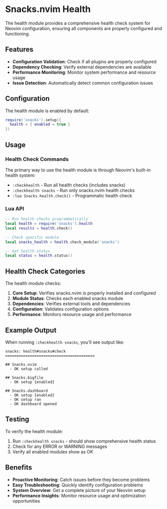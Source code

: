 # Snacks.nvim Health

The health module provides a comprehensive health check system for Neovim configuration, ensuring all components are properly configured and functioning.

## Features

- **Configuration Validation**: Check if all plugins are properly configured
- **Dependency Checking**: Verify external dependencies are available
- **Performance Monitoring**: Monitor system performance and resource usage
- **Issue Detection**: Automatically detect common configuration issues

## Configuration

The health module is enabled by default:

```lua
require('snacks').setup({
  health = { enabled = true }
})
```

## Usage

### Health Check Commands

The primary way to use the health module is through Neovim's built-in health system:

- `:checkhealth` - Run all health checks (includes snacks)
- `:checkhealth snacks` - Run only snacks.nvim health checks
- `:lua Snacks.health.check()` - Programmatic health check

### Lua API

```lua
-- Run health checks programmatically
local health = require('snacks').health
local results = health.check()

-- Check specific module
local snacks_health = health.check_module('snacks')

-- Get health status
local status = health.status()
```

## Health Check Categories

The health module checks:

1. **Core Setup**: Verifies snacks.nvim is properly installed and configured
2. **Module Status**: Checks each enabled snacks module
3. **Dependencies**: Verifies external tools and dependencies
4. **Configuration**: Validates configuration options
5. **Performance**: Monitors resource usage and performance

## Example Output

When running `:checkhealth snacks`, you'll see output like:

```
snacks: health#snacks#check
========================================
  
## Snacks.nvim
  - OK setup called
  
## Snacks.bigfile
  - OK setup {enabled}
  
## Snacks.dashboard  
  - OK setup {enabled}
  - OK setup ran
  - OK dashboard opened
```

## Testing

To verify the health module:

1. Run `:checkhealth snacks` - should show comprehensive health status
2. Check for any ERROR or WARNING messages
3. Verify all enabled modules show as OK

## Benefits

- **Proactive Monitoring**: Catch issues before they become problems
- **Easy Troubleshooting**: Quickly identify configuration problems
- **System Overview**: Get a complete picture of your Neovim setup
- **Performance Insights**: Monitor resource usage and optimization opportunities